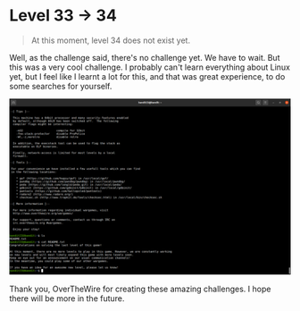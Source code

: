 # Level 33 -> 34
> At this moment, level 34 does not exist yet.

Well, as the challenge said, there's no challenge yet. We have to wait. But this was a very cool challenge. I probably can't learn everything about Linux yet, but 
I feel like I learnt a lot for this, and that was great experience, to do some searches for yourself. 

![Sol](https://github.com/HenryNg101/ctf-write-ups/blob/main/Over_the_wire/Bandit/Level%2033%20-%3E%2034/Images/0.png)

Thank you, OverTheWire for creating these amazing challenges. I hope there will be more in the future.
